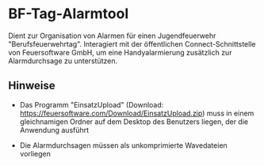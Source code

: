 # BF-Tag-Alarmtool
Dient zur Organisation von Alarmen für einen Jugendfeuerwehr "Berufsfeuerwehrtag". Interagiert mit der öffentlichen Connect-Schnittstelle von Feuersoftware GmbH, um eine Handyalarmierung zusätzlich zur Alarmdurchsage zu unterstützen.

## Hinweise
* Das Programm "EinsatzUpload" (Download: https://feuersoftware.com/Download/EinsatzUpload.zip) muss in einem gleichnamigen Ordner auf dem Desktop des Benutzers liegen, der die Anwendung ausführt

* Die Alarmdurchsagen müssen als unkomprimierte Wavedateien vorliegen
